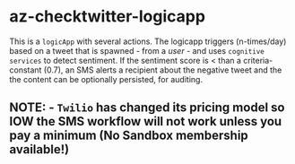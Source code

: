 # az-checktwitter-logicapp
This is a ```logicApp``` with several actions. The logicapp triggers (n-times/day) based on a tweet that is spawned - from a *user* - and uses ```cognitive services``` to detect sentiment. If the sentiment score is < than a criteria-constant (0.7), an SMS alerts a recipient about the negative tweet and the the content can be optionally persisted, for auditing.

## NOTE: - ```Twilio``` has changed its pricing model so IOW the SMS workflow will not work unless you pay a minimum (No Sandbox membership available!)
